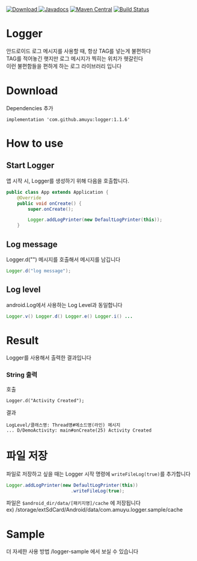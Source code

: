 [ ![Download](https://api.bintray.com/packages/amuyu/maven/logger/images/download.svg) ](https://bintray.com/amuyu/maven/logger/_latestVersion)
[![Javadocs](http://www.javadoc.io/badge/com.github.amuyu/logger.svg)](http://www.javadoc.io/doc/com.github.amuyu/logger)
[![Maven Central](https://maven-badges.herokuapp.com/maven-central/com.github.amuyu/logger/badge.svg)](https://maven-badges.herokuapp.com/maven-central/com.github.amuyu/rsql-parser)
[![Build Status](https://travis-ci.org/amuyu/Logger.svg?branch=master)](https://travis-ci.org/amuyu/Logger)

# Logger
안드로이드 로그 메시지를 사용할 때, 항상 TAG를 넣는게 불편하다  
TAG를 적어놓긴 햇지만 로그 메시지가 찍히는 위치가 헷갈린다  
이런 불편함들을 편하게 하는 로그 라이브러리 입니다  
# Download
Dependencies 추가
```
implementation 'com.github.amuyu:logger:1.1.6'
```
# How to use
## Start Logger  
앱 시작 시, Logger를 생성하기 위해 다음을 호출합니다.

```java
public class App extends Application {
    @Override
    public void onCreate() {
        super.onCreate();

        Logger.addLogPrinter(new DefaultLogPrinter(this));
    }
```

## Log message  
Logger.d("") 메시지를 호출해서 메시지를 남깁니다

```java
Logger.d("log message");
```

## Log level  
android.Log에서 사용하는 Log Level과 동일합니다

```java
Logger.v() Logger.d() Logger.e() Logger.i() ...
```

# Result
Logger를 사용해서 출력한 결과입니다
### String 출력
호출
```
Logger.d("Activity Created");
```
결과
```
LogLevel/클래스명: Thread명#메소드명(라인) 메시지
... D/DemoActivity: main#onCreate(25) Activity Created
```

# 파일 저장
파일로 저장하고 싶을 때는 Logger 시작 명령에 `writeFileLog(true)`를 추가합니다
```java
Logger.addLogPrinter(new DefaultLogPrinter(this))
                        .writeFileLog(true);
```
파일은 `$android_dir/data/[패키지명]/cache` 에 저장됩니다  
ex) /storage/extSdCard/Android/data/com.amuyu.logger.sample/cache


# Sample
더 자세한 사용 방법 /logger-sample 에서 보실 수 있습니다

